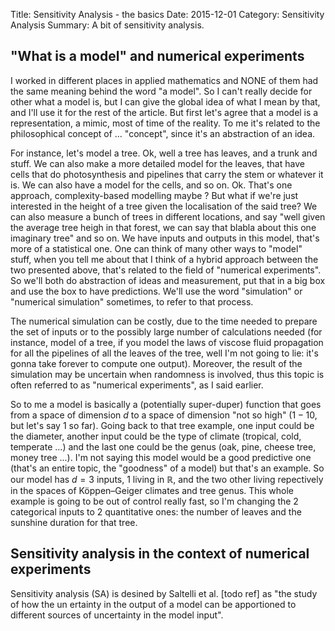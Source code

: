 Title:  Sensitivity Analysis - the basics
Date: 2015-12-01
Category: Sensitivity Analysis
Summary: A bit of sensitivity analysis.



"What is a model" and numerical experiments
-------------------------------------------

I worked in different places in applied mathematics and NONE of them had the same meaning behind the word "a model". So I can't really decide for other what a model is, but I can give the global idea of what I mean by that, and I'll use it for the rest of the article. 
But first let's agree that a model is a representation, a mimic, most of time of the reality. To me it's related to the philosophical concept of ... "concept", since it's an abstraction of an idea.

For instance, let's model a tree. Ok, well a tree has leaves, and a trunk and stuff. We can also make a more detailed model for the leaves, that have cells that do photosynthesis and pipelines that carry the stem or whatever it is. We can also have a model for the cells, and so on. Ok. That's one approach, complexity-based modelling maybe ? 
But what if we're just interested in the height of a tree given the localisation of the said tree? We can also measure a bunch of trees in different locations, and say "well given the average tree heigh in that forest, we can say that blabla about this one imaginary tree" and so on. We have inputs and outputs in this model, that's more of a statistical one.
One can think of many other ways to "model" stuff, when you tell me about that I think of a hybrid approach between the two presented above, that's related to the field of "numerical experiments".
So we'll both do abstraction of ideas and measurement, put that in a big box and use the box to have predictions. We'll use the word "simulation" or "numerical simulation" sometimes, to refer to that process.

The numerical simulation can be costly, due to the time needed to prepare the set of inputs or to the possibly large number of calculations needed (for instance, model of a tree, if you model the laws of viscose fluid propagation for all the pipelines of all the leaves of the tree, well I'm not going to lie: it's gonna take forever to compute one output).
Moreover, the result of the simulation may be uncertain when randomness is involved, thus this topic is often referred to as "numerical experiments", as I said earlier.

So to me a model is basically a (potentially super-duper) function that goes from a space of dimension $d$ to a space of dimension "not so high" ($1-10$, but let's say $1$ so far). Going back to that tree example, one input could be the diameter, another input could be the type of climate (tropical, cold, temperate ...) and the last one could be the genus (oak, pine, cheese tree, money tree ...). I'm not saying this model would be a good predictive one (that's an entire topic, the "goodness" of a model) but that's an example. So our model has $d=3$ inputs, 1 living in $\mathbb{R}$, and the two other living repectively in the spaces of Köppen–Geiger climates and tree genus.
This whole example is going to be out of control really fast, so I'm changing the 2 categorical inputs to 2 quantitative ones: the number of leaves and the sunshine duration for that tree. 



Sensitivity analysis in the context of numerical experiments
------------------------------------------------------------



Sensitivity analysis (SA) is desined by Saltelli et al. [todo ref] as "the study of how the un
ertainty in the output of a model can be apportioned to different sources of uncertainty in the model input".